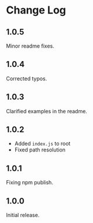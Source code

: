 # Change Log

<a name="1.0.5"></a>

## 1.0.5

Minor readme fixes.

<a name="1.0.4"></a>

## 1.0.4

Corrected typos.

<a name="1.0.3"></a>

## 1.0.3

Clarified examples in the readme.

<a name="1.0.2"></a>

## 1.0.2

* Added `index.js` to root
* Fixed path resolution

<a name="1.0.1"></a>

## 1.0.1

Fixing npm publish.

<a name="1.0.0"></a>

## 1.0.0

Initial release.